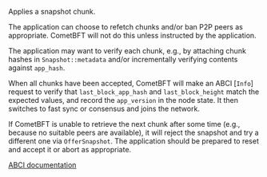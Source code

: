 Applies a snapshot chunk.

The application can choose to refetch chunks and/or ban P2P peers as
appropriate. CometBFT will not do this unless instructed by the
application.

The application may want to verify each chunk, e.g., by attaching chunk
hashes in `Snapshot::metadata` and/or incrementally verifying contents
against `app_hash`.

When all chunks have been accepted, CometBFT will make an ABCI [`Info`]
request to verify that `last_block_app_hash` and `last_block_height` match
the expected values, and record the `app_version` in the node state. It then
switches to fast sync or consensus and joins the network.

If CometBFT is unable to retrieve the next chunk after some time (e.g.,
because no suitable peers are available), it will reject the snapshot and try
a different one via `OfferSnapshot`. The application should be prepared to
reset and accept it or abort as appropriate.

[ABCI documentation](https://docs.cometbft.com/v1/spec/abci/abci.html#applysnapshotchunk)
